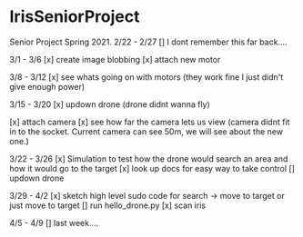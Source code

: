 # IrisSeniorProject
Senior Project Spring 2021.
2/22 - 2/27
[] I dont remember this far back....

3/1 - 3/6
[x] create image blobbing
[x] attach new motor

3/8 - 3/12
[x] see whats going on with motors
(they work fine I just didn't give enough power)

3/15 - 3/20
[x] updown drone
(drone didnt wanna fly)

[x] attach camera
[x] see how far the camera lets us view
(camera didnt fit in to the socket. Current camera can see 50m, we will see about the new one.)

3/22 - 3/26
[x] Simulation to test how the drone would search an area and how it would go to the target
[x] look up docs for easy way to take control
[] updown drone

3/29 - 4/2
[x] sketch high level sudo code for search -> move to target or just move to target
[] run hello_drone.py
[x] scan iris

4/5 - 4/9
[] last week....

